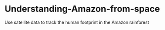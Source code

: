 # Understanding-Amazon-from-space
Use satellite data to track the human footprint in the Amazon rainforest
